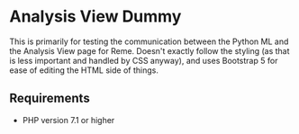 <h1>Analysis View Dummy</h1>
This is primarily for testing the communication between the Python ML and the Analysis View page for Reme. Doesn't exactly follow the styling (as that is less important and handled by CSS anyway), and uses Bootstrap 5 for ease of editing the HTML side of things.

<h2>Requirements</h2>

- PHP version 7.1 or higher